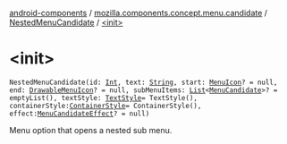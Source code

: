 [android-components](../../index.md) / [mozilla.components.concept.menu.candidate](../index.md) / [NestedMenuCandidate](index.md) / [&lt;init&gt;](./-init-.md)

# &lt;init&gt;

`NestedMenuCandidate(id: `[`Int`](https://kotlinlang.org/api/latest/jvm/stdlib/kotlin/-int/index.html)`, text: `[`String`](https://kotlinlang.org/api/latest/jvm/stdlib/kotlin/-string/index.html)`, start: `[`MenuIcon`](../-menu-icon.md)`? = null, end: `[`DrawableMenuIcon`](../-drawable-menu-icon/index.md)`? = null, subMenuItems: `[`List`](https://kotlinlang.org/api/latest/jvm/stdlib/kotlin.collections/-list/index.html)`<`[`MenuCandidate`](../-menu-candidate/index.md)`>? = emptyList(), textStyle: `[`TextStyle`](../-text-style/index.md)` = TextStyle(), containerStyle: `[`ContainerStyle`](../-container-style/index.md)` = ContainerStyle(), effect: `[`MenuCandidateEffect`](../-menu-candidate-effect.md)`? = null)`

Menu option that opens a nested sub menu.

